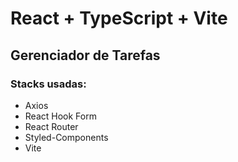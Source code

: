 # React + TypeScript + Vite

## Gerenciador de Tarefas

### Stacks usadas:

- Axios
- React Hook Form
- React Router
- Styled-Components
- Vite
